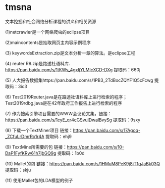 # tmsna
文本挖掘和社会网络分析课程的讲义和相关资源

(1)netcrawler是一个网络爬虫的eclipse项目

(2)maincontents是抽取网页主内容示例程序

(3) keywordsExtraction.zip是文本分析一章的算法。是eclipse工程

(4) reuter R8.zip是路透社语料库. https://pan.baidu.com/s/1tKWs_4gxIjYLMIcXCD-DXg 提取码：660j

(5) 人大报告数据集https://pan.baidu.com/s/1PB3_2TdBocZQYF1Q5cFcwg 提取码：3ic3

(6) Test2019Reuter.java是在路透社语料库上进行检索的程序；Test2019rdbg.java是在42年政府工作报告上进行检索的程序

(7) 作为搜索引擎项目需要的WWW会议论文集，链接：https://pan.baidu.com/s/1cyE_qr4cGSvulDwalBvySg 提取码：9sxy 

(8) 下载一个TextMiner项目 链接：https://pan.baidu.com/s/17Agoq-_ZCfuLrDmrRo1r4A 提取码：ehj9 

(9) TextMine所需要的包 链接：https://pan.baidu.com/s/10-DaP1FyfKRw61h7jbGQ9g 提取码：1b0d 

(10) Mallet的包 链接：https://pan.baidu.com/s/1HMuM8PeK9j8iT1qJaBk03Q  提取码：skju 

(11) 使用Mallet包的LDA模型的例子
